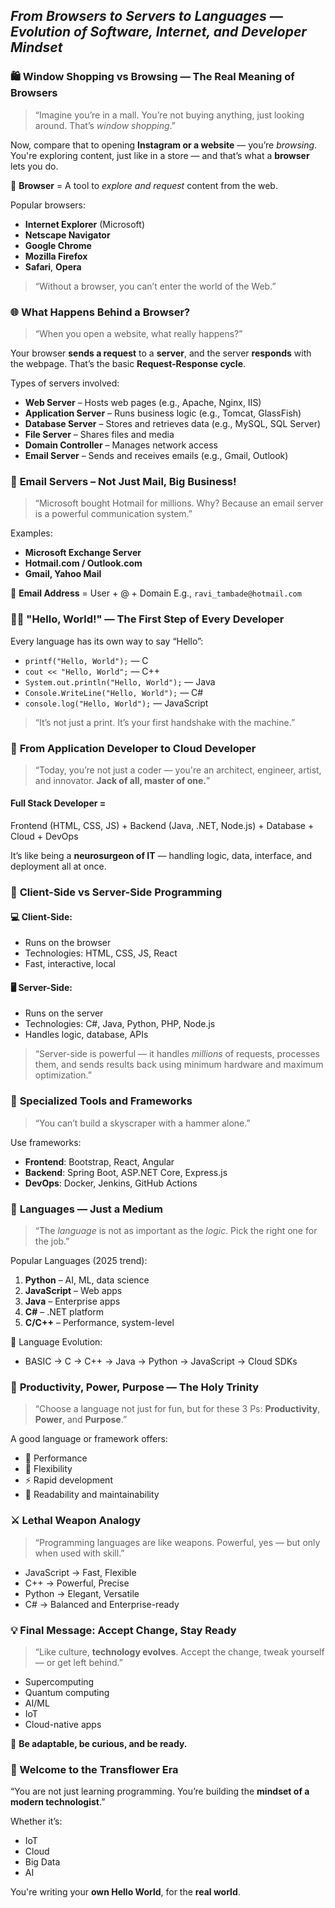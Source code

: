 ## *From Browsers to Servers to Languages — Evolution of Software, Internet, and Developer Mindset*

### 🛍️ **Window Shopping vs Browsing — The Real Meaning of Browsers**

> “Imagine you’re in a mall. You’re not buying anything, just looking around. That’s *window shopping*.”

Now, compare that to opening **Instagram or a website** — you’re *browsing*. You're exploring content, just like in a store — and that’s what a **browser** lets you do.

🧠 **Browser** = A tool to *explore and request* content from the web.

Popular browsers:

* **Internet Explorer** (Microsoft)
* **Netscape Navigator**
* **Google Chrome**
* **Mozilla Firefox**
* **Safari**, **Opera**

> “Without a browser, you can’t enter the world of the Web.”

### 🌐 **What Happens Behind a Browser?**

> “When you open a website, what really happens?”

Your browser **sends a request** to a **server**, and the server **responds** with the webpage. That’s the basic **Request-Response cycle**.

Types of servers involved:

* **Web Server** – Hosts web pages (e.g., Apache, Nginx, IIS)
* **Application Server** – Runs business logic (e.g., Tomcat, GlassFish)
* **Database Server** – Stores and retrieves data (e.g., MySQL, SQL Server)
* **File Server** – Shares files and media
* **Domain Controller** – Manages network access
* **Email Server** – Sends and receives emails (e.g., Gmail, Outlook)

### 📧 **Email Servers – Not Just Mail, Big Business!**

> “Microsoft bought Hotmail for millions. Why? Because an email server is a powerful communication system.”

Examples:

* **Microsoft Exchange Server**
* **Hotmail.com / Outlook.com**
* **Gmail, Yahoo Mail**

🧠 **Email Address** = User + @ + Domain
E.g., `ravi_tambade@hotmail.com`


### 👨‍💻 **"Hello, World!" — The First Step of Every Developer**

Every language has its own way to say “Hello”:

* `printf("Hello, World");` — C
* `cout << "Hello, World";` — C++
* `System.out.println("Hello, World");` — Java
* `Console.WriteLine("Hello, World");` — C#
* `console.log("Hello, World");` — JavaScript

> “It’s not just a print. It’s your first handshake with the machine.”


### 🧠 **From Application Developer to Cloud Developer**

> “Today, you’re not just a coder — you're an architect, engineer, artist, and innovator. **Jack of all, master of one.**”

#### Full Stack Developer =

Frontend (HTML, CSS, JS) + Backend (Java, .NET, Node.js) + Database + Cloud + DevOps

It’s like being a **neurosurgeon of IT** — handling logic, data, interface, and deployment all at once.


### 🧮 **Client-Side vs Server-Side Programming**

#### 💻 Client-Side:

* Runs on the browser
* Technologies: HTML, CSS, JS, React
* Fast, interactive, local

#### 🖥️ Server-Side:

* Runs on the server
* Technologies: C#, Java, Python, PHP, Node.js
* Handles logic, database, APIs

> “Server-side is powerful — it handles *millions* of requests, processes them, and sends results back using minimum hardware and maximum optimization.”


### 🧰 **Specialized Tools and Frameworks**

> “You can’t build a skyscraper with a hammer alone.”

Use frameworks:

* **Frontend**: Bootstrap, React, Angular
* **Backend**: Spring Boot, ASP.NET Core, Express.js
* **DevOps**: Docker, Jenkins, GitHub Actions


### 💬 **Languages — Just a Medium**

> “The *language* is not as important as the *logic*. Pick the right one for the job.”

Popular Languages (2025 trend):

1. **Python** – AI, ML, data science
2. **JavaScript** – Web apps
3. **Java** – Enterprise apps
4. **C#** – .NET platform
5. **C/C++** – Performance, system-level

🧠 Language Evolution:

* BASIC → C → C++ → Java → Python → JavaScript → Cloud SDKs


### 🧪 **Productivity, Power, Purpose — The Holy Trinity**

> “Choose a language not just for fun, but for these 3 Ps: **Productivity**, **Power**, and **Purpose**.”

A good language or framework offers:

* 💪 Performance
* 🔧 Flexibility
* ⚡ Rapid development
* 🧠 Readability and maintainability


### ⚔️ **Lethal Weapon Analogy**

> “Programming languages are like weapons. Powerful, yes — but only when used with skill.”

* JavaScript → Fast, Flexible
* C++ → Powerful, Precise
* Python → Elegant, Versatile
* C# → Balanced and Enterprise-ready


### 💡 Final Message: Accept Change, Stay Ready

> “Like culture, **technology evolves**. Accept the change, tweak yourself — or get left behind.”

* Supercomputing
* Quantum computing
* AI/ML
* IoT
* Cloud-native apps

🌱 **Be adaptable, be curious, and be ready.**


### 🚀 Welcome to the Transflower Era

“You are not just learning programming. You’re building the **mindset of a modern technologist**.”

Whether it’s:

* IoT
* Cloud
* Big Data
* AI

You're writing your **own Hello World**, for the **real world**.

